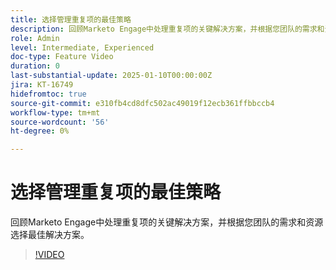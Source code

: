 ```yaml
---
title: 选择管理重复项的最佳策略
description: 回顾Marketo Engage中处理重复项的关键解决方案，并根据您团队的需求和资源选择最佳解决方案。
role: Admin
level: Intermediate, Experienced
doc-type: Feature Video
duration: 0
last-substantial-update: 2025-01-10T00:00:00Z
jira: KT-16749
hidefromtoc: true
source-git-commit: e310fb4cd8dfc502ac49019f12ecb361ffbbccb4
workflow-type: tm+mt
source-wordcount: '56'
ht-degree: 0%

---
```



# 选择管理重复项的最佳策略

回顾Marketo Engage中处理重复项的关键解决方案，并根据您团队的需求和资源选择最佳解决方案。

>[!VIDEO](https://video.tv.adobe.com/v/3436650/?learn=on&enablevpops&captions=chi_hans)
